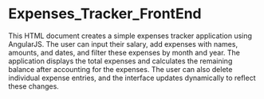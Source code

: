 # Expenses_Tracker_FrontEnd

This HTML document creates a simple expenses tracker application using AngularJS. The user can input their salary, add expenses with names, amounts, and dates, and filter these expenses by month and year. The application displays the total expenses and calculates the remaining balance after accounting for the expenses. The user can also delete individual expense entries, and the interface updates dynamically to reflect these changes. 

